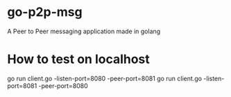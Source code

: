 # go-p2p-msg

A Peer to Peer messaging application made in golang

# How to test on localhost

go run client.go -listen-port=8080 -peer-port=8081
go run client.go -listen-port=8081 -peer-port=8080
